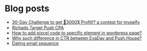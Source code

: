 # Blog posts
<!-- BLOG-POST-LIST:START -->
- [30-Day Challenge to get 🎯3000$ Profit⁉ a contest for myself✊](https://afflift.com/f/threads/30-day-challenge-to-get-%F0%9F%8E%AF3000-profit%E2%81%89-a-contest-for-myself%E2%9C%8A.9419/)
- [Richads Target Push CPA](https://afflift.com/f/threads/richads-target-push-cpa.10408/)
- [How to add pixcel code to specific element in wordpress page?](https://afflift.com/f/threads/how-to-add-pixcel-code-to-specific-element-in-wordpress-page.10423/)
- [Why such difference in CTR between EvaDav and Push.House?](https://afflift.com/f/threads/why-such-difference-in-ctr-between-evadav-and-push-house.10434/)
- [Dating email sequence](https://afflift.com/f/threads/dating-email-sequence.10431/)
<!-- BLOG-POST-LIST:END -->
